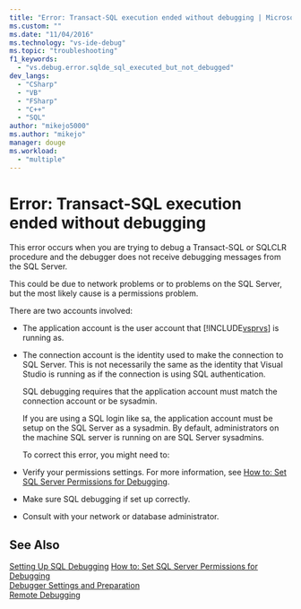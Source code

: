 ```yaml
---
title: "Error: Transact-SQL execution ended without debugging | Microsoft Docs"
ms.custom: ""
ms.date: "11/04/2016"
ms.technology: "vs-ide-debug"
ms.topic: "troubleshooting"
f1_keywords: 
  - "vs.debug.error.sqlde_sql_executed_but_not_debugged"
dev_langs: 
  - "CSharp"
  - "VB"
  - "FSharp"
  - "C++"
  - "SQL"
author: "mikejo5000"
ms.author: "mikejo"
manager: douge
ms.workload: 
  - "multiple"
---
```

# Error: Transact-SQL execution ended without debugging
This error occurs when you are trying to debug a Transact-SQL or SQLCLR procedure and the debugger does not receive debugging messages from the SQL Server.  
  
 This could be due to network problems or to problems on the SQL Server, but the most likely cause is a permissions problem.  
  
 There are two accounts involved:  
  
- The application account is the user account that [!INCLUDE[vsprvs](../code-quality/includes/vsprvs_md.md)] is running as.  
  
- The connection account is the identity used to make the connection to SQL Server. This is not necessarily the same as the identity that Visual Studio is running as if the connection is using SQL authentication.  
  
  SQL debugging requires that the application account must match the connection account or be sysadmin.  
  
  If you are using a SQL login like sa, the application account must be setup on the SQL Server as a sysadmin. By default, administrators on the machine SQL server is running on are SQL Server sysadmins.  
  
  To correct this error, you might need to:  
  
- Verify your permissions settings. For more information, see [How to: Set SQL Server Permissions for Debugging](http://msdn.microsoft.com/en-us/84e088d0-0409-41d4-841b-f5d4b0fda414).  
  
- Make sure SQL debugging if set up correctly.  
  
- Consult with your network or database administrator.  
  
## See Also  
 [Setting Up SQL Debugging](https://docs.microsoft.com/previous-versions/visualstudio/visual-studio-2010/s4sszxst(v=vs.100))   
 [How to: Set SQL Server Permissions for Debugging](http://msdn.microsoft.com/en-us/84e088d0-0409-41d4-841b-f5d4b0fda414)   
 [Debugger Settings and Preparation](../debugger/debugger-settings-and-preparation.md)   
 [Remote Debugging](../debugger/remote-debugging.md)